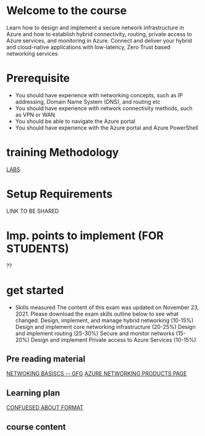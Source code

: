 # Welcome to the course

Learn how to design and implement a secure network infrastructure in Azure and how to establish hybrid connectivity, routing, private access to Azure services, and monitoring in Azure.
Connect and deliver your hybrid and cloud-native applications with low-latency, Zero Trust based networking services

# Prerequisite

- You should have experience with networking concepts, such as IP addressing, Domain Name System (DNS), and routing etc
- You should have experience with network connectivity methods, such as VPN or WAN
- You should be able to navigate the Azure portal
- You should have experience with the Azure portal and Azure PowerShell

# training Methodology

[LABS](https://microsoftlearning.github.io/AZ-700-Designing-and-Implementing-Microsoft-Azure-Networking-Solutions/)

# Setup Requirements
LINK TO BE SHARED 

# Imp. points to implement (FOR STUDENTS)
??

# get started 
- Skills measured
The content of this exam was updated on November 23, 2021. Please download the exam skills outline below to see what changed.
Design, implement, and manage hybrid networking (10-15%)
Design and implement core networking infrastructure (20-25%)
Design and implement routing (25-30%)
Secure and monitor networks (15-20%)
Design and implement Private access to Azure Services (10-15%)


## Pre reading material
[NETWOKING BASISCS -- GFG](https://www.geeksforgeeks.org/basics-computer-networking/)
[AZURE NETWORKING PRODUCTS PAGE](https://azure.microsoft.com/en-in/product-categories/networking/)

## Learning plan 
[CONFUESED ABOUT FORMAT](https://synergeticsindia-my.sharepoint.com/:w:/r/personal/sunitaalim_synergetics-india_com/_layouts/15/Doc.aspx?sourcedoc=%7B476B1FCA-2D60-430C-A435-5F0263FB8CAC%7D&file=Learning%20Plan%20format.docx&action=default&mobileredirect=true)

## course content
